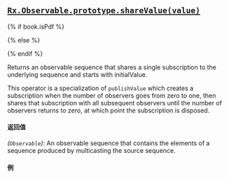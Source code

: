 ## [`Rx.Observable.prototype.shareValue(value)`](https://github.com/Reactive-Extensions/RxJS/blob/master/src/core/linq/observable/sharevalue.js)

{% if book.isPdf %}



{% else %}



{% endif %}

Returns an observable sequence that shares a single subscription to the underlying sequence and starts with initialValue.
   
This operator is a specialization of `publishValue` which creates a subscription when the number of observers goes from zero to one, then shares that subscription with all subsequent observers until the number of observers returns to zero, at which point the subscription is disposed.

#### 返回值
*(`Observable`)*: An observable sequence that contains the elements of a sequence produced by multicasting the source sequence.
 
#### 例

[](http://jsbin.com/pebufu/1/embed?js,console)
